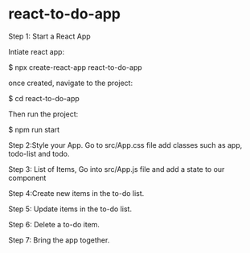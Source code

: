 # react-to-do-app

Step 1: Start a React App

Intiate react app:

$ npx create-react-app react-to-do-app

once created, navigate to the project:

$ cd react-to-do-app

Then run the project:

$ npm run start

Step 2:Style your App. Go to src/App.css file add classes such as app, todo-list and todo.

Step 3: List of Items, Go into src/App.js file and add a state to our component

Step 4:Create new items in the to-do list.

Step 5: Update items in the to-do list.

Step 6: Delete a to-do item.

Step 7: Bring the app together.


